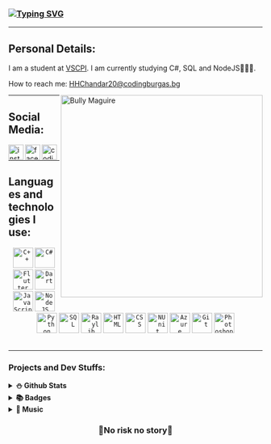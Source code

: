 ### <a href="https://git.io/typing-svg"><img src="https://readme-typing-svg.demolab.com?font=Rubik&weight=900&size=25&pause=1000&color=FFFFFF&random=false&width=435&lines=Hi+there+%F0%9F%91%8B%2C+I+am+Hakan+Chandar!" alt="Typing SVG" /></a>

<hr>

## Personal Details:

I am a student at [VSCPI](https://www.codingburgas.bg/). I am currently studying C#, SQL and NodeJS👨🏻‍🏫.

How to reach me: HHChandar20@codingburgas.bg

<img align="right" alt="Bully Maguire" src="https://c.tenor.com/9qZhM0uswAYAAAAd/bully-maguire-dance.gif" width= "400" height= "400"/>

<hr>

## Social Media:

<a href = "https://www.instagram.com/h_chandar/"><img align="left" alt="instagram" width="30px" src="https://seeklogo.com/images/I/instagram-logo-1494D6FE63-seeklogo.com.png"></a>
<a href = "https://www.facebook.com/hakan.chandar.12/"><img align="left" alt="facebook" width="30px" src="https://seeklogo.com/images/F/facebook-icon-logo-C61047A9E7-seeklogo.com.png"></a>
<a href = "https://www.codingame.com/profile/1300881323932ab1ce9be429550b83207391854"><img align="left" alt="codingame" width="30px" src="https://cdn.discordapp.com/attachments/935809460809633832/1099778063090335855/images-removebg-preview.png"></a>
<br>
<hr>

## Languages and technologies I use:
<div align="center">
  <code><img height="40" src="https://upload.wikimedia.org/wikipedia/commons/thumb/1/18/ISO_C%2B%2B_Logo.svg/1822px-ISO_C%2B%2B_Logo.svg.png" alt="C++"></code>
  <code><img height="40" src="https://seeklogo.com/images/C/c-sharp-c-logo-02F17714BA-seeklogo.com.png" alt="C#"></code>
  <code><img height="40" src="https://web-strapi.mrmilu.com/uploads/flutter_logo_470e9f7491.png" alt="Flutter"></code>
  <code><img height="40" src="https://upload.wikimedia.org/wikipedia/commons/7/7e/Dart-logo.png" alt="Dart"></code>
  <code><img height="40" src="https://upload.wikimedia.org/wikipedia/commons/thumb/6/6a/JavaScript-logo.png/768px-JavaScript-logo.png" alt="JavaScript"></code>
  <code><img height="40" src="https://static-00.iconduck.com/assets.00/node-js-icon-454x512-nztofx17.png" alt="NodeJS"></code>
  <code><img height="40" src="https://dev.bg/wp-content/uploads/2021/03/1200px-python-logo-notext.svg_.png" alt="Python"></code>
  <code><img height="40" src="https://symbols.getvecta.com/stencil_27/79_sql-database-generic.494ff6320e.png" alt="SQL"></code>
  <code><img height="40" src="https://upload.wikimedia.org/wikipedia/commons/f/f4/Raylib_logo.png" alt="Raylib"></code>
  <code><img height="40" src="https://cdn.pixabay.com/photo/2017/08/05/11/16/logo-2582748_640.png" alt="HTML"></code>
  <code><img height="40" src="https://cdn.pixabay.com/photo/2017/08/05/11/16/logo-2582747_640.png" alt="CSS"></code>
  <code><img height="40" src="https://avatars.githubusercontent.com/u/2678858?s=280&v=4" alt="NUnit"></code>
  <code><img height="40" src="https://upload.wikimedia.org/wikipedia/commons/thumb/f/fa/Microsoft_Azure.svg/1200px-Microsoft_Azure.svg.png" alt="Azure"></code>
  <code><img height="40" src="https://git-scm.com/images/logos/downloads/Git-Icon-1788C.png" alt="Git"></code>
  <code><img height="40" src="https://i.pinimg.com/originals/9c/ea/ba/9ceaba69b7a9f89158ff953107978f3e.png" alt="Photoshop"></code>
</div>

<br>
<hr>

### Projects and Dev Stuffs:

<details>	
  <summary><b>⛄ Github Stats</b></summary>

![Grade](https://github-readme-stats.vercel.app/api?username=HHChandar20&show_icons=true&count_private=true)

![Languages](https://github-readme-stats-one-bice.vercel.app/api/top-langs/?username=HHChandar20&layout=compact&role=OWNER,ORGANIZATION_MEMBER,COLLABORATOR&langs_count=6")
<hr>
</details>


<details>
  <summary><b>📚 Badges</b></summary>
  
[![Photoshop](https://media.discordapp.net/attachments/935809460809633832/1197332404378017842/photoshop-badge-removebg-preview.png?ex=65bae1b2&is=65a86cb2&hm=b229ff6404de7b53c67d8ab6c9b264987d2b3b2a39e1a2a5dccc691800e988f2&=&format=webp&quality=lossless)](https://www.credly.com/badges/9a6c2099-d5ed-4681-8e8e-751e24e7b1f2/public_url)
[![Adobe Illustrator](https://media.discordapp.net/attachments/935809460809633832/1197332404147339284/illustrator-badge-removebg-preview.png?ex=65bae1b2&is=65a86cb2&hm=7149e3f00fe02c33a085ccbf5408deac2163b31bc90073b5b5f69aff54c42dcd&=&format=webp&quality=lossless)](https://www.credly.com/badges/58abd812-bd05-4205-8fa6-b8cc3450df48/public_url)
[![Visual Design](https://media.discordapp.net/attachments/935809460809633832/1197332404596125766/visual-design-badge-removebg-preview.png?ex=65bae1b2&is=65a86cb2&hm=6d9688e18679aec7b1bee3197c0611e9c1c0bd288e436013eda0a45361154804&=&format=webp&quality=lossless)](https://www.credly.com/badges/2e874695-9d59-42ee-a8a6-a92d53cec738/public_url)
[![App Development with Swift Associate](https://media.discordapp.net/attachments/935809460809633832/1197329531032322159/swift-badge.png?ex=65badf05&is=65a86a05&hm=71df83d77876e4d76a3fb8a270d684726591622df927738a60069da462f3288e&=&format=webp&quality=lossless)](https://www.credly.com/badges/ddb459d8-6ba9-4cde-b092-94d3c9c53a0c/public_url)
[![Introduction to Cybersecurity](https://images.credly.com/size/110x110/images/af8c6b4e-fc31-47c4-8dcb-eb7a2065dc5b/I2CS__1_.png)](https://www.credly.com/badges/768ca921-700d-4675-a6b7-172f34fd662b/public_url)
[![English for IT 1](https://images.credly.com/size/110x110/images/77b1ea15-6287-4d97-8ecd-c5afa2d137ea/image.png)](https://www.credly.com/badges/b05991ae-0fd3-44e2-8bb0-00467df5c5fe/public_url)
[![IT Essentials](https://images.credly.com/size/110x110/images/04e8034c-81f5-4f7f-ab23-e8b428c31ce9/ITE.png)](https://www.credly.com/badges/422acd6d-209a-43bf-8c7f-69232eb61a08)
[![Javascript](https://images.credly.com/size/110x110/images/ef99b79e-fd54-4eb5-b2a4-bf17e92a4837/ITS-Badges_JavaScript_1200px.png)](https://www.credly.com/badges/381f603e-6864-4e40-8380-3b372a1fe4fe/public_url)
[![Networking Academy Learn-A-Thon 2023](https://media.discordapp.net/attachments/935809460809633832/1197332403904065597/learn-a-thon-badge-removebg-preview.png?ex=65bae1b2&is=65a86cb2&hm=c808586afed2eb35d051d20ebdde3127275fdefd9b55beeed238a702e84f7514&=&format=webp&quality=lossless)](https://www.credly.com/badges/dec9ba26-58a2-4b4b-b808-f6002c2dc495/public_url)
[![Javascript](https://images.credly.com/size/110x110/images/16840ea3-5c9a-4599-853e-7e15bac7748e/MTA-Introduction_to_Programming_Using_JavaScript-600x600.png)](https://www.credly.com/badges/381f603e-6864-4e40-8380-3b372a1fe4fe)
[![Codingame Python3](https://media.discordapp.net/attachments/935809460809633832/1197329072209006644/python-badge.png?ex=65bade98&is=65a86998&hm=ef43c87826cb6d87649316336d0e254ca1e57efd09cb5e7291945cd67d4a8ae5&=&format=webp&quality=lossless)](https://www.codingame.com/certification/7LHzwzfT4KAX3P-VZtkCcw)
[![Codingame C++](https://media.discordapp.net/attachments/935809460809633832/1197329071626006660/c-badge.png?ex=65bade97&is=65a86997&hm=b1280a311e3917d99d7620e1343758c1e1ef060c3d8c47f531c4fd31a621c8ff&=&format=webp&quality=lossless)](https://www.codingame.com/certification/9OqUR4sP8xy8dsrRsR1i_w)
[![Word](https://images.credly.com/size/110x110/images/fd092703-61db-4e9f-9c7c-2211d44ca87d/MOS_Word.png)]()
[![Excel](https://images.credly.com/size/110x110/images/d0790dc7-5127-4262-a492-1b60030b0114/MOS_Excel.png)](https://www.credly.com/badges/6e167c98-2612-4eeb-b8f7-0ef80349b12a)


</details>  
<details>	
  <summary><b>🎵 Music</b></summary>

  [![spotify-github-profile](https://spotify-github-profile.vercel.app/api/view?uid=21h5aebynlzwwg5tkyn2f4o5y&cover_image=true&theme=default&show_offline=false&background_color=121212&interchange=false)](https://spotify-github-profile.vercel.app/api/view?uid=21h5aebynlzwwg5tkyn2f4o5y&redirect=true)
  [![spotify-github-profile](https://spotify-github-profile.vercel.app/api/view?uid=31zisu4clast5jtq5r5qmcfklaui&cover_image=true&theme=default&show_offline=false&background_color=121212&interchange=false)](https://spotify-github-profile.vercel.app/api/view?uid=31zisu4clast5jtq5r5qmcfklaui&redirect=true)
  [![spotify-github-profile](https://spotify-github-profile.vercel.app/api/view?uid=31sw52noaijjcfjy2ryfvlsetbwq&cover_image=true&theme=default&show_offline=false&background_color=121212&interchange=false)](https://spotify-github-profile.vercel.app/api/view?uid=31sw52noaijjcfjy2ryfvlsetbwq&redirect=true)
</details>


<div align="center">

### 🚨No risk no story🚨

</div>
